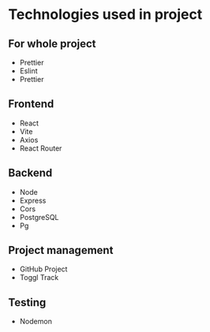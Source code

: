 # Technologies used in project

## For whole project

- Prettier
- Eslint
- Prettier

## Frontend

- React
- Vite
- Axios
- React Router

## Backend

- Node
- Express
- Cors
- PostgreSQL
- Pg

## Project management

- GitHub Project
- Toggl Track

## Testing

- Nodemon
